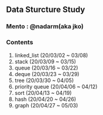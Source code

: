## Data Sturcture Study

### Mento : @nadarm(aka jko)

### Contents
1. linked_list	(20/03/02 ~ 03/08)
1. stack		(20/03/09 ~ 03/15)
1. queue		(20/03/16 ~ 03/22)
1. deque		(20/03/23 ~ 03/29)
1. tree			(20/03/30 ~ 04/05)
1. priority queue (20/04/06 ~ 04/12)
1. sort			(20/04/13 ~ 04/19)
1. hash			(20/04/20 ~ 04/26)
1. graph		(20/04/27 ~ 05/03)
